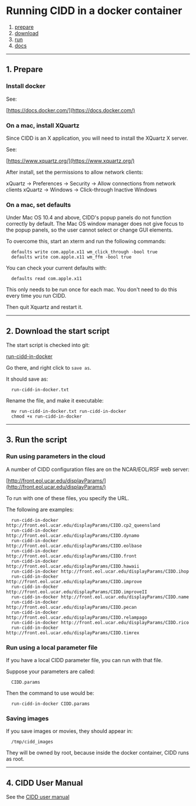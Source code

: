 # Running CIDD in a docker container

1. [prepare](#prepare)
2. [download](#download)
3. [run](#run)
4. [docs](#docs)
--------------

<a name="prepare"/>

## 1. Prepare

### Install docker

See:

[https://docs.docker.com/](https://docs.docker.com/)

### On a mac, install XQuartz

Since CIDD is an X application, you will need to install the XQuartz X server.

See:

[https://www.xquartz.org/](https://www.xquartz.org/)

After install, set the permissions to allow network clients:
 
  xQuartz -> Preferences -> Security -> Allow connections from network clients
  xQuartz -> Windows -> Click-through Inactive Windows

### On a mac, set defaults

Under Mac OS 10.4 and above, CIDD's popup panels do not function correctly by default. The Mac OS window manager does not give focus to the popup panels, so the user cannot select or change GUI elements.

To overcome this, start an xterm and run the following commands:

```
  defaults write com.apple.x11 wm_click_through -bool true
  defaults write com.apple.x11 wm_ffm -bool true
```

You can check your current defaults with:

```
  defaults read com.apple.x11
```

This only needs to be run once for each mac. You don't need to do this every time you run CIDD.

Then quit Xquartz and restart it.

--------------

<a name="download"/>

## 2. Download the start script

The start script is checked into git:

[run-cidd-in-docker](https://raw.githubusercontent.com/NCAR/lrose-displays/master/cidd/scripts/run-cidd-in-docker)

Go there, and right click to ```save as```.

It should save as:

```
  run-cidd-in-docker.txt
```

Rename the file, and make it executable:

```
  mv run-cidd-in-docker.txt run-cidd-in-docker
  chmod +x run-cidd-in-docker
```

--------------

<a name="run"/>

## 3. Run the script

### Run using parameters in the cloud

A number of CIDD configuration files are on the NCAR/EOL/RSF web server:

[http://front.eol.ucar.edu/displayParams/](http://front.eol.ucar.edu/displayParams/)

To run with one of these files, you specify the URL.

The following are examples:

```
  run-cidd-in-docker http://front.eol.ucar.edu/displayParams/CIDD.cp2_queensland
  run-cidd-in-docker http://front.eol.ucar.edu/displayParams/CIDD.dynamo
  run-cidd-in-docker http://front.eol.ucar.edu/displayParams/CIDD.eolbase
  run-cidd-in-docker http://front.eol.ucar.edu/displayParams/CIDD.front
  run-cidd-in-docker http://front.eol.ucar.edu/displayParams/CIDD.hawaii
  run-cidd-in-docker http://front.eol.ucar.edu/displayParams/CIDD.ihop
  run-cidd-in-docker http://front.eol.ucar.edu/displayParams/CIDD.improve
  run-cidd-in-docker http://front.eol.ucar.edu/displayParams/CIDD.improveII
  run-cidd-in-docker http://front.eol.ucar.edu/displayParams/CIDD.name
  run-cidd-in-docker http://front.eol.ucar.edu/displayParams/CIDD.pecan
  run-cidd-in-docker http://front.eol.ucar.edu/displayParams/CIDD.relampago
  run-cidd-in-docker http://front.eol.ucar.edu/displayParams/CIDD.rico
  run-cidd-in-docker http://front.eol.ucar.edu/displayParams/CIDD.timrex
```

### Run using a local parameter file

If you have a local CIDD parameter file, you can run with that file.

Suppose your parameters are called:

```
  CIDD.params
```

Then the command to use would be:

```
  run-cidd-in-docker CIDD.params
```

### Saving images

If you save images or movies, they should appear in:

```
  /tmp/cidd_images
```

They will be owned by root, because inside the docker container, CIDD runs as root.

<a name="docs"/>

--------------

## 4. CIDD User Manual

See the [CIDD user manual](https://ncar.github.io/lrose-docs/cidd/user_manual/CIDD_manual.html)


